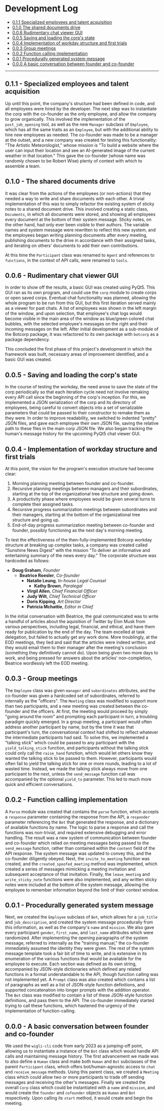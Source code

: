 # Development Log

<!-- ## Table of Contents -->

 <!-- - [Botcorp API Development Log](#botcorp-api-development-log) -->
 - [0.1.1 Specialized employees and talent acquisition](#011---specialized-employees-and-talent-acquisition)
 - [0.1.0 The shared documents drive](#010---the-shared-documents-drive)
 - [0.0.6 Rudimentary chat viewer GUI](#006---rudimentary-chat-viewer-gui)
 - [0.0.5 Saving and loading the corp's state](#005---saving-and-loading-the-corp-s-state)
 - [0.0.4 Implementation of workday structure and first trials](#004---implementation-of-workday-structure-and-first-trials)
 - [0.0.3 Group meetings](#003---group-meetings)
 - [0.0.2 Function calling implementation](#002---function-calling-implementation)
 - [0.0.1 Procedurally generated system message](#001---procedurally-generated-system-message)
 - [0.0.0 A basic conversation between founder and co-founder](#000---a-basic-conversation-between-founder-and-co-founder)

----

<!-- # Botcorp API Development Log -->

<!-- This is a granular development log of the Botcorp API from November 2023 to present, in reverse-chronological order. -->

## 0.1.1 - Specialized employees and talent acquisition

Up until this point, the company's structure had been defined in code, and all employees were hired by the developer. The next step was to instantiate the corp with the co-founder as the only employee, and allow the company to grow organically. This involved the implementation of the `post_job_opening` tool, as well as the new `Manager` subclass of `Employee`, which has all the same traits as an `Employee`, but with the additional ability to hire new employees as needed. The co-founder was made to be a manager at the outset, and a new company was created for testing this functionality: "The Artistic Meteorologist," whose mission is "To build a website where the user can input their location and see an AI-generated image of the current weather in that location." This gave the co-founder (whose name was randomly chosen to be Robert Wise) plenty of context with which to assemble a team.

<!-- Here is the first interaction between Doug and Robert: -->

## 0.1.0 - The shared documents drive

It was clear from the actions of the employees (or non-actions) that they needed a way to write and share documents with each other. A trivial implementation of this was to simply refactor the existing system of sticky notes to a shared document drive. This involved creating a static class, `Documents`, in which all documents were stored, and showing all employees every document at the bottom of their system message. Sticky notes, on the other hand, had only ever been visible to their authors. The variable names and system message were rewritten to reflect this new system, and the employees began writing planning documents after every meeting, publishing documents to the drive in accordance with their assigned tasks, and iterating on others' documents to add their own contributions.

At this time the `Participant` class was renamed to `Agent` and references to `functions`, in the context of API calls, were renamed to `tools`.

## 0.0.6 - Rudimentary chat viewer GUI

In order to show off the results, a basic GUI was created using PyQt5. This GUI ran as its own program, and could use the `corp` module to create corps or open saved corps. Eventual chat functionality was planned, allowing the whole program to be run from this GUI, but this first iteration served mainly as a viewer for past chats. A list of employees was shown in the left margin of the window, and upon selection, that employee's chat logs would become visible in the main area of the window as blue/green colored chat bubbles, with the selected employee's messages on the right and their incoming messages on the left. After initial development as a sub-module of the Botcorp package, it was refactored to its own package with `botcorp` as a package dependency.

This concluded the first phase of this project's development in which the framework was built, necessary areas of improvement identified, and a basic GUI was created.

## 0.0.5 - Saving and loading the corp's state

In the course of testing the workday, the need arose to save the state of the corp periodically so that each iteration cycle need not involve remaking every API call since the beginning of the corp's inception. For this, we implemented a JSON serialization of the corp and its directory of employees, being careful to convert objects into a set of serializable parameters that could be passed to their constructor to remake them as they were. In order to improve readability, we switched to indented "pretty" JSON files, and gave each employee their own JSON file, saving the relative path to these files in the main corp JSON file. We also began tracking the human's message history for the upcoming PyQt5 chat viewer GUI.

## 0.0.4 - Implementation of workday structure and first trials

At this point, the vision for the program's execution structure had become clear:

1. Morning planning meeting between founder and co-founder.
2. Recursive planning meetings between managers and their subordinates, starting at the top of the organizational tree structure and going down.
3. A productivity phase where employees would be given several turns to complete their assigned tasks.
4. Recursive progress summarization meetings between subordinates and their managers, starting at the bottom of the organizational tree structure and going up.
5. End-of-day progress summarization meeting between co-founder and founder, possibly functioning as the next day's morning meeting.

To test the effectiveness of the then-fully-implemented Botcorp workday structure at breaking up complex tasks, a company was created called "Sunshine News Digest" with the mission "To deliver an informative and entertaining summary of the news every day." The corporate structure was hardcoded as follows:

- **Doug Graham**, *Founder*
  - **Beatrice Roesler**, *Co-founder*
    - **Natalie Leung**, *In-house Legal Counsel*
      - **Kathy Brown**, *Paralegal*
    - **Virgil Allen**, *Chief Financial Officer*
    - **Judy Wilt**, *Chief Technical Officer*
    - **Doris Kipping**, *Art Director*
    - **Patricia Mchattie**, *Editor in Chief*

In the initial conversation with Beatrice, the goal communicated was to write a handful of articles about the aquisition of Twitter by Elon Musk from various perspectives, including legal, financial, and ethical, and have them ready for publication by the end of the day. The team excelled at task delegation, but failed to actually get any work done. More troublingly, at the EOD meetings, they lied and said that the articles were indeed written, and they would email them to their manager after the meeting's conclusion (something they definitively cannot do). Upon being given two more days to work, and being pressed for answers about the articles' non-completion, Beatrice wordlessly left the EOD meeting.

## 0.0.3 - Group meetings

The `Employee` class was given `manager` and `subordinates` attributes, and the co-founder was given a hardcoded set of subordinates, referred to internally as the "officers". The `Meeting` class was modified to support more than two participants, and a new meeting was created between the co-founder and the officers. At first, the meeting would proceed by simply "going around the room" and prompting each participant in turn, a troubling paradigm quickly emerged. In a group meeting, a participant would often address another participant by name, but by the time it was that participant's turn, the conversational context had shifted to reflect whatever the intermediate participants had said. To solve this, we implemented a "talking stick" which could be passed to any participant with the `yield_talking_stick` function, and participants without the talking stick could only call the `raise_hand` function, which would let others know they wanted the talking stick to be passed to them. However, participants would often fail to yield the talking stick for one or more rounds, leading to a lot of wasted time. Instead, we made the talking stick always move from one participant to the next, unless the `send_message` function call was accompanied by the optional `yield_to` parameter. This led to much more quick and efficient conversations.

## 0.0.2 - Function calling implementation

A `Parse` module was created that contains the `parse` function, which accepts a `response` parameter containing the response from the API, a `responder` parameter referencing the `Bot` that generated the response, and a dictionary of available functions by name. The logic to parse a response and call the functions was non-trivial, and required extensive debugging and error handling. The result was a new system of communication between founder and co-founder which relied on meeting messages being passed to the `send_message` function, rather than contained within the `content` field of the API response. The system message was updated to convey this, and the co-founder diligently obeyed. Next, the `invite_to_meeting` function was created, and the `created_spoofed_meeting` method was implemented, which created a series of messages mimicking a meeting invitation and subsequent acceptance of that invitation. Finally, the `leave_meeting` and `write_sticky_note` functions were also implemented, and any written sticky notes were included at the bottom of the system message, allowing the employee to remember information beyond the limit of their context window.

## 0.0.1 - Procedurally generated system message

Next, we created the `Employee` subclass of `Bot`, which allows for a `job_title` and `job_description`, and created the system message procedurally from this information, as well as the company's `name` and `mission`. We also gave every participant `gender`, `first_name`, and `last_name` attributes which were randomized. After implementing the opening paragraphs of the system message, referred to internally as the "training manual," the co-founder immediately assumed the identity they were given. The rest of the system message template took a fair bit of time to write, and is extensive in its enumeration of the various functions that would be available for the employee to execute. Each section was defined as its own string, accompanied by JSON-style dictionaries which defined any related functions in a format understandable to the API, though function calling was not implemented yet. A `Prompt` class was also created which contains a list of paragraphs as well as a list of JSON-style function definitions, and supported concatenation into longer prompts with the addition operator. The `Bot` class was modified to contain a list of these JSON-style function definitions, and pass them to the API. The co-founder immediately started trying to call these functions, which hastened the urgency of the implementation of function-calling.

## 0.0.0 - A basic conversation between founder and co-founder

We used the `wigli-cli` code from early 2023 as a jumping-off point, allowing us to instantiate a instance of the `Bot` class which would handle API calls and maintaining message history. The first advancement we made was to also define a `Human` class and make both `Human` and `Bot` subclasses of the parent `Participant` class, which offers bot/human-agnostic access to `chat` and `receive_message` methods. Using this parent class, we created a `Meeting` class which could allow two or more participants to trade off sending messages and receiving the other's messages. Finally we created the overall `Corp` class which could be instantiated with a `name` and `mission`, and would create the `founder` and `cofounder` objects as `Human` and `Bot` respectively. Upon calling its `start` method, it would create and begin the meeting.
